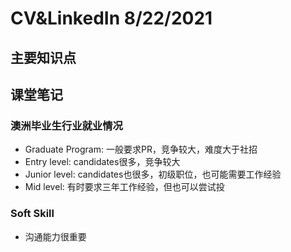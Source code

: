 # CV&LinkedIn 8/22/2021

## 主要知识点

## 课堂笔记

### 澳洲毕业生行业就业情况
- Graduate Program: 一般要求PR，竞争较大，难度大于社招
- Entry level: candidates很多，竞争较大
- Junior level: candidates也很多，初级职位，也可能需要工作经验
- Mid level: 有时要求三年工作经验，但也可以尝试投

### Soft Skill
- 沟通能力很重要